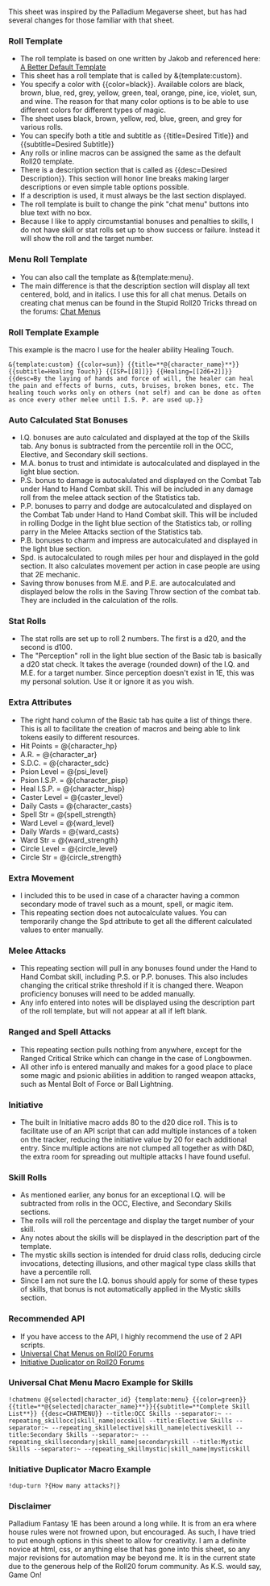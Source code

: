 This sheet was inspired by the Palladium Megaverse sheet, but has had several changes for those familiar with that sheet.

### Roll Template
- The roll template is based on one written by Jakob and referenced here:  [A Better Default Template](https://app.roll20.net/forum/permalink/6792597/)
- This sheet has a roll template that is called by &{template:custom}.
- You specify a color with {{color=black}}.  Available colors are black, brown, blue, red, grey, yellow, green, teal, orange, pine, ice, violet, sun, and wine.  The reason for that many color options is to be able to use different colors for different types of magic.
- The sheet uses black, brown, yellow, red, blue, green, and grey for various rolls.
- You can specify both a title and subtitle as {{title=Desired Title}} and {{subtitle=Desired Subtitle}}
- Any rolls or inline macros can be assigned the same as the default Roll20 template.
- There is a description section that is called as {{desc=Desired Description}}.  This section will honor line breaks making larger descriptions or even simple table options possible.
- If a description is used, it must always be the last section displayed.
- The roll template is built to change the pink "chat menu" buttons into blue text with no box.
- Because I like to apply circumstantial bonuses and penalties to skills, I do not have skill or stat rolls set up to show success or failure.  Instead it will show the roll and the target number.

### Menu Roll Template
- You can also call the template as &{template:menu}.
- The main difference is that the description section will display all text centered, bold, and in italics.  I use this for all chat menus. Details on creating chat menus can be found in the Stupid Roll20 Tricks thread on the forums: [Chat Menus](https://app.roll20.net/forum/permalink/5927072/)

### Roll Template Example
This example is the macro I use for the healer ability Healing Touch.
```
&{template:custom} {{color=sun}} {{title=**@{character_name}**}} {{subtitle=Healing Touch}} {{ISP=[[8]]}} {{Healing=[[2d6+2]]}} {{desc=By the laying of hands and force of will, the healer can heal the pain and effects of burns, cuts, bruises, broken bones, etc. The healing touch works only on others (not self) and can be done as often as once every other melee until I.S. P. are used up.}}
```

### Auto Calculated Stat Bonuses
- I.Q. bonuses are auto calculated and displayed at the top of the Skills tab.  Any bonus is subtracted from the percentile roll in the OCC, Elective, and Secondary skill sections.
- M.A. bonus to trust and intimidate is autocalculated and displayed in the light blue section.
- P.S. bonus to damage is autocalulated and displayed on the Combat Tab under Hand to Hand Combat skill.  This will be included in any damage roll from the melee attack section of the Statistics tab.
- P.P. bonuses to parry and dodge are autocalculated and displayed on the Combat Tab under Hand to Hand Combat skill.  This will be included in rolling Dodge in the light blue section of the Statistics tab, or rolling parry in the Melee Attacks section of the Statistics tab.
- P.B. bonuses to charm and impress are autocalculated and displayed in the light blue section.
- Spd. is autocalculated to rough miles per hour and displayed in the gold section.  It also calculates movement per action in case people are using that 2E mechanic.
- Saving throw bonuses from M.E. and P.E. are autocalculated and displayed below the rolls in the Saving Throw section of the combat tab.  They are included in the calculation of the rolls.

### Stat Rolls
- The stat rolls are set up to roll 2 numbers.  The first is a d20, and the second is d100.
- The "Perception" roll in the light blue section of the Basic tab is basically a d20 stat check.  It takes the average (rounded down) of the I.Q. and M.E. for a target number. Since perception doesn't exist in 1E, this was my personal solution.  Use it or ignore it as you wish.

### Extra Attributes
- The right hand column of the Basic tab has quite a list of things there.  This is all to facilitate the creation of macros and being able to link tokens easily to different resources.
- Hit Points = @{character_hp}
- A.R. = @{character_ar}
- S.D.C. = @{character_sdc}
- Psion Level = @{psi_level}
- Psion I.S.P. = @{character_pisp}
- Heal I.S.P. = @{character_hisp}
- Caster Level = @{caster_level}
- Daily Casts = @{character_casts}
- Spell Str = @{spell_strength}
- Ward Level = @{ward_level}
- Daily Wards = @{ward_casts}
- Ward Str = @{ward_strength}
- Circle Level = @{circle_level}
- Circle Str = @{circle_strength}

### Extra Movement
- I included this to be used in case of a character having a common secondary mode of travel such as a mount, spell, or magic item.
- This repeating section does not autocalculate values.  You can temporarily change the Spd attribute to get all the different calculated values to enter manually.

### Melee Attacks
- This repeating section will pull in any bonuses found under the Hand to Hand Combat skill, including P.S. or P.P. bonuses.  This also includes changing the critical strike threshold if it is changed there.  Weapon proficiency bonuses will need to be added manually.
- Any info entered into notes will be displayed using the description part of the roll template, but will not appear at all if left blank.

### Ranged and Spell Attacks
- This repeating section pulls nothing from anywhere, except for the Ranged Critical Strike which can change in the case of Longbowmen.
- All other info is entered manually and makes for a good place to place some magic and psionic abilities in addition to ranged weapon attacks, such as Mental Bolt of Force or Ball Lightning.

### Initiative
- The built in Initiative macro adds 80 to the d20 dice roll.  This is to facilitate use of an API script that can add multiple instances of a token on the tracker, reducing the initiative value by 20 for each additional entry.  Since multiple actions are not clumped all together as with D&D, the extra room for spreading out multiple attacks I have found useful.

### Skill Rolls
- As mentioned earlier, any bonus for an exceptional I.Q. will be subtracted from rolls in the OCC, Elective, and Secondary Skills sections.
- The rolls will roll the percentage and display the target number of your skill.
- Any notes about the skills will be displayed in the description part of the template.
- The mystic skills section is intended for druid class rolls, deducing circle invocations, detecting illusions, and other magical type class skills that have a percentile roll.
- Since I am not sure the I.Q. bonus should apply for some of these types of skills, that bonus is not automatically applied in the Mystic skills section.

### Recommended API
- If you have access to the API, I highly recommend the use of 2 API scripts.
- [Universal Chat Menus on Roll20 Forums](https://app.roll20.net/forum/permalink/7474530/)  
- [Initiative Duplicator on Roll20 Forums](https://app.roll20.net/forum/permalink/6817748/)

### Universal Chat Menu Macro Example for Skills
```
!chatmenu @{selected|character_id} {template:menu} {{color=green}} {{title=**@{selected|character_name}**}}{{subtitle=**Complete Skill List**}} {{desc=CHATMENU}} --title:OCC Skills --separator:~ --repeating_skillocc|skill_name|occskill --title:Elective Skills --separator:~ --repeating_skillelective|skill_name|electiveskill --title:Secondary Skills --separator:~ --repeating_skillsecondary|skill_name|secondaryskill --title:Mystic Skills --separator:~ --repeating_skillmystic|skill_name|mysticskill
```

### Initiative Duplicator Macro Example
```
!dup-turn ?{How many attacks?|}
```

### Disclaimer
Palladium Fantasy 1E has been around a long while.  It is from an era where house rules were not frowned upon, but encouraged.  As such, I have tried to put enough options in this sheet to allow for creativity.  I am a definite novice at html, css, or anything else that has gone into this sheet, so any major revisions for automation may be beyond me.  It is in the current state due to the generous help of the Roll20 forum community.  As K.S. would say, Game On!
